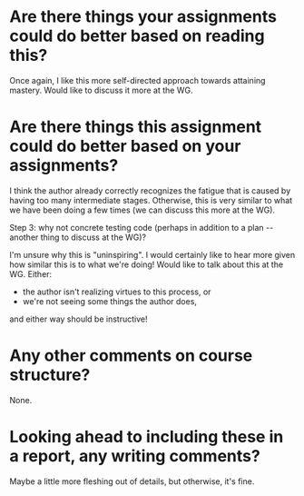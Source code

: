# Are there things your assignments could do better based on reading this?

Once again, I like this more self-directed approach towards attaining mastery. Would like to discuss it more at the WG.

# Are there things this assignment could do better based on your assignments?

I think the author already correctly recognizes the fatigue that is caused by having too many intermediate stages. Otherwise, this is very similar to what we have been doing a few times (we can discuss this more at the WG).

Step 3: why not concrete testing code (perhaps in addition to a plan -- another thing to discuss at the WG)?

I'm unsure why this is "uninspiring". I would certainly like to hear more given how similar this is to what we're doing! Would like to talk about this at the WG. Either:

* the author isn't realizing virtues to this process, or
* we're not seeing some things the author does,

and either way should be instructive!

# Any other comments on course structure?

None.

# Looking ahead to including these in a report, any writing comments?

Maybe a little more fleshing out of details, but otherwise, it's fine.